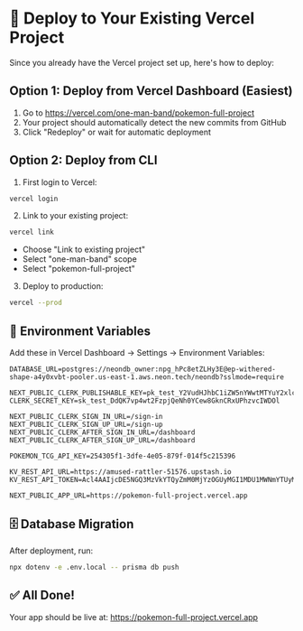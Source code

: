 # 🚀 Deploy to Your Existing Vercel Project

Since you already have the Vercel project set up, here's how to deploy:

## Option 1: Deploy from Vercel Dashboard (Easiest)

1. Go to https://vercel.com/one-man-band/pokemon-full-project
2. Your project should automatically detect the new commits from GitHub
3. Click "Redeploy" or wait for automatic deployment

## Option 2: Deploy from CLI

1. First login to Vercel:
```bash
vercel login
```

2. Link to your existing project:
```bash
vercel link
```
- Choose "Link to existing project"
- Select "one-man-band" scope
- Select "pokemon-full-project"

3. Deploy to production:
```bash
vercel --prod
```

## 📝 Environment Variables

Add these in Vercel Dashboard → Settings → Environment Variables:

```
DATABASE_URL=postgres://neondb_owner:npg_hPc8etZLHy3E@ep-withered-shape-a4y0xvbt-pooler.us-east-1.aws.neon.tech/neondb?sslmode=require

NEXT_PUBLIC_CLERK_PUBLISHABLE_KEY=pk_test_Y2VudHJhbC1iZW5nYWwtMTYuY2xlcmsuYWNjb3VudHMuZGV2JA
CLERK_SECRET_KEY=sk_test_DdQK7vp4wt2FzpjQeNh0YCew8GknCRxUPhzvcIWDOl

NEXT_PUBLIC_CLERK_SIGN_IN_URL=/sign-in
NEXT_PUBLIC_CLERK_SIGN_UP_URL=/sign-up
NEXT_PUBLIC_CLERK_AFTER_SIGN_IN_URL=/dashboard
NEXT_PUBLIC_CLERK_AFTER_SIGN_UP_URL=/dashboard

POKEMON_TCG_API_KEY=254305f1-3dfe-4e05-879f-014f5c215396

KV_REST_API_URL=https://amused-rattler-51576.upstash.io
KV_REST_API_TOKEN=Acl4AAIjcDE5NGQ3MzVkYTQyZmM0MjYzOGUyMGI1MDU1MWNmYTUyMHAxMA

NEXT_PUBLIC_APP_URL=https://pokemon-full-project.vercel.app
```

## 🗄️ Database Migration

After deployment, run:
```bash
npx dotenv -e .env.local -- prisma db push
```

## ✅ All Done!

Your app should be live at: https://pokemon-full-project.vercel.app